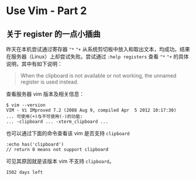 # Use Vim - Part 2

## 关于 register 的一点小插曲
昨天在本机尝试通过寄存器 `"*` `"+` 从系统剪切板中放入和取出文本，均成功。结果在服务器（Linux）上却尝试失败。尝试通过 `:help registers` 查看 `"*` `"+` 的具体说明，其中有如下说明：

>  When the clipboard is not available or not working, the unnamed register is used instead.

查看服务器 vim 版本及相关信息：

```
$ vim --version
VIM - Vi IMproved 7.2 (2008 Aug 9, compiled Apr  5 2012 10:17:30)
... 可使用(+)与不可使用(-)的功能:
... -clipboard ... -xterm_clipboard ...
```

也可以通过下面的命令查看该 vim 是否支持 `clipboard`

```
:echo has('clipboard')
// return 0 means not support clipboard
```

可见其原因就是该版本 vim 不支持 `clipboard`。


`1502 days left`

